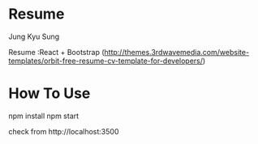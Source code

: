 # Resume

Jung Kyu Sung

Resume 
:React + Bootstrap
(http://themes.3rdwavemedia.com/website-templates/orbit-free-resume-cv-template-for-developers/)

# How To Use
npm install
npm start

check from http://localhost:3500
